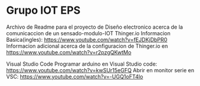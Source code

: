 # Grupo IOT EPS
 Archivo de Readme para el proyecto de Diseño electronico acerca de la comunicaccion de un sensado-modulo-IOT 
 Thinger.io
Informacion Basica(ingles): https://www.youtube.com/watch?v=fEJDKjDbPR0
Informacion adicional acerca de la configuracion de Thinger.io en https://www.youtube.com/watch?v=r2pzgQKwtMo

Visual Studio Code
Programar arduino en Visual Studio code:
https://www.youtube.com/watch?v=kwSUr15eGFQ
Abrir en monitor serie en VSC: https://www.youtube.com/watch?v=-UGQ1oFT4lo
